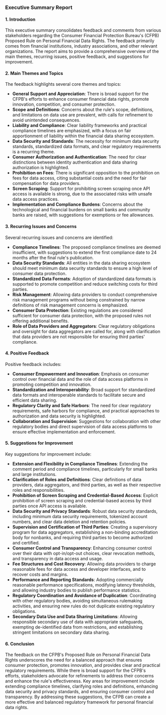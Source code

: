 ### Executive Summary Report

#### 1. Introduction
This executive summary consolidates feedback and comments from various stakeholders regarding the Consumer Financial Protection Bureau's (CFPB) Proposed Rule on Personal Financial Data Rights. The feedback primarily comes from financial institutions, industry associations, and other relevant organizations. The report aims to provide a comprehensive overview of the main themes, recurring issues, positive feedback, and suggestions for improvement.

#### 2. Main Themes and Topics
The feedback highlights several core themes and topics:
- **General Support and Appreciation**: There is broad support for the CFPB's efforts to enhance consumer financial data rights, promote innovation, competition, and consumer protection.
- **Scope and Definitions**: Concerns about the rule's scope, definitions, and limitations on data use are prevalent, with calls for refinement to avoid unintended consequences.
- **Liability and Compliance**: Clear liability frameworks and practical compliance timelines are emphasized, with a focus on fair apportionment of liability within the financial data sharing ecosystem.
- **Data Security and Standards**: The necessity for minimum data security standards, standardized data formats, and clear regulatory requirements is a recurring theme.
- **Consumer Authorization and Authentication**: The need for clear distinctions between identity authentication and data sharing authorization is highlighted.
- **Prohibition on Fees**: There is significant opposition to the prohibition on fees for data access, citing substantial costs and the need for fair compensation for data providers.
- **Screen Scraping**: Support for prohibiting screen scraping once API access is available is strong, due to the associated risks with unsafe data access practices.
- **Implementation and Compliance Burdens**: Concerns about the technological and financial burdens on small banks and community banks are raised, with suggestions for exemptions or fee allowances.

#### 3. Recurring Issues and Concerns
Several recurring issues and concerns are identified:
- **Compliance Timelines**: The proposed compliance timelines are deemed insufficient, with suggestions to extend the first compliance date to 24 months after the final rule's publication.
- **Data Security Standards**: All entities in the data sharing ecosystem should meet minimum data security standards to ensure a high level of consumer data protection.
- **Standardized Data Formats**: Adoption of standardized data formats is supported to promote competition and reduce switching costs for third parties.
- **Risk Management**: Allowing data providers to conduct comprehensive risk management programs without being constrained by narrow definitions of risk management concerns is emphasized.
- **Consumer Data Protection**: Existing regulations are considered sufficient for consumer data protection, with the proposed rules not offering additional benefits.
- **Role of Data Providers and Aggregators**: Clear regulatory obligations and oversight for data aggregators are called for, along with clarification that data providers are not responsible for ensuring third parties' compliance.

#### 4. Positive Feedback
Positive feedback includes:
- **Consumer Empowerment and Innovation**: Emphasis on consumer control over financial data and the role of data access platforms in promoting competition and innovation.
- **Standardization and Interoperability**: Broad support for standardized data formats and interoperable standards to facilitate secure and efficient data sharing.
- **Regulatory Clarity and Safe Harbors**: The need for clear regulatory requirements, safe harbors for compliance, and practical approaches to authorization and data security is highlighted.
- **Collaboration and Supervision**: Suggestions for collaboration with other regulatory bodies and direct supervision of data access platforms to ensure effective implementation and enforcement.

#### 5. Suggestions for Improvement
Key suggestions for improvement include:
- **Extension and Flexibility in Compliance Timelines**: Extending the comment period and compliance timelines, particularly for small banks and large institutions.
- **Clarification of Roles and Definitions**: Clear definitions of data providers, data aggregators, and third parties, as well as their respective roles and responsibilities.
- **Prohibition of Screen Scraping and Credential-Based Access**: Explicit prohibition of screen scraping and credential-based access by third parties once API access is available.
- **Data Security and Privacy Standards**: Robust data security standards, including minimum data security requirements, tokenized account numbers, and clear data deletion and retention policies.
- **Supervision and Certification of Third Parties**: Creating a supervisory program for data aggregators, establishing a non-binding accreditation body for nonbanks, and requiring third parties to become authorized and certified.
- **Consumer Control and Transparency**: Enhancing consumer control over their data with opt-in/opt-out choices, clear revocation methods, and transparency in data access and usage.
- **Fee Structures and Cost Recovery**: Allowing data providers to charge reasonable fees for data access and developer interfaces, and to recover costs and margins.
- **Performance and Reporting Standards**: Adopting commercially reasonable performance specifications, modifying latency thresholds, and allowing industry bodies to publish performance statistics.
- **Regulatory Coordination and Avoidance of Duplication**: Coordinating with other regulatory bodies, avoiding simultaneous rulemaking activities, and ensuring new rules do not duplicate existing regulatory obligations.
- **Secondary Data Use and Data Sharing Limitations**: Allowing responsible secondary use of data with appropriate safeguards, exempting de-identified data from restrictions, and establishing stringent limitations on secondary data sharing.

#### 6. Conclusion
The feedback on the CFPB's Proposed Rule on Personal Financial Data Rights underscores the need for a balanced approach that ensures consumer protection, promotes innovation, and provides clear and practical regulatory requirements. While there is broad support for the CFPB's efforts, stakeholders advocate for refinements to address their concerns and enhance the rule's effectiveness. Key areas for improvement include extending compliance timelines, clarifying roles and definitions, enhancing data security and privacy standards, and ensuring consumer control and transparency. By addressing these suggestions, the CFPB can create a more effective and balanced regulatory framework for personal financial data rights.